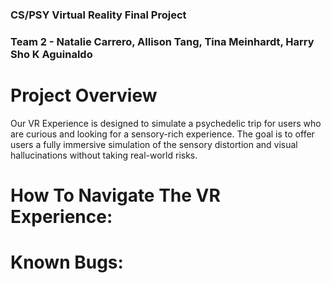 ### CS/PSY Virtual Reality Final Project
### Team 2 - Natalie Carrero, Allison Tang, Tina Meinhardt, Harry Sho K Aguinaldo

# Project Overview
  Our VR Experience is designed to simulate a psychedelic trip for users who are curious and looking for a sensory-rich experience. The goal is to offer users a fully immersive simulation of the sensory distortion and visual hallucinations without taking real-world risks.

# How To Navigate The VR Experience:

# Known Bugs:
